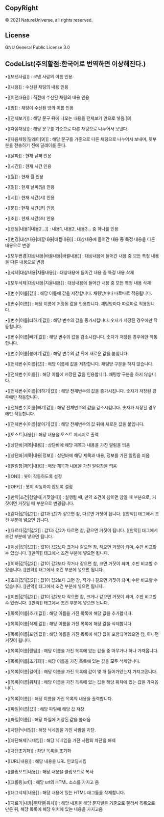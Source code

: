 CopyRight
-
© 2021 NatureUniverse, all rights reserved.

License
-
GNU General Public License 3.0

CodeList(주의할점:한국어로 번역하면 이상해진다.)
-
•[[보낸사람]] : 보낸 사람의 이름 인용.

•[[내용]] : 수신된 채팅의 내용 인용

•[[이전내용]] : 직전에 수신된 채팅의 내용 인용

•[[방]] : 채팅이 수신된 방의 이름 인용

•[[전체보기]] : 해당 문구 뒤에 나오는 내용을 전체보기 안으로 넣음.[8]

•[[다음채팅]] : 해당 문구를 기준으로 다른 채팅으로 나누어서 보낸다.

•[[다음채팅|딜레이[9]]] : 해당 문구를 기준으로 다른 채팅으로 나누어서 보내며, 뒷부분을 전송하기 전에 딜레이를 준다.

•[[날짜]] : 현재 날짜 인용

•[[시간]] : 현재 시간 인용

•[[월]] : 현재 월 인용

•[[일]] : 현재 날짜(일) 인용

•[[시]] : 현재 시간(시) 인용

•[[분]] : 현재 시간(분) 인용

•[[초]] : 현재 시간(초) 인용

•[[랜덤|내용1|내용2...]] : 내용1, 내용2, 내용3... 중 하나를 인용

•[[변경|대상내용|바꿀내용|바뀔내용]] : 대상내용에 들어간 내용 중 특정 내용을 다른 내용으로 변경

•[[모두변경|대상내용|바꿀내용|바뀔내용]] : 대상내용에 들어간 내용 중 모든 특정 내용을 다른 내용으로 변경

•[[삭제|대상내용|지울내용]] : 대상내용에 들어간 내용 중 특정 내용 삭제

•[[모두삭제|대상내용|지울내용]] : 대상내용에 들어간 내용 중 모든 특정 내용 삭제

•[[변수|이름|값]] : 해당 이름에 값을 저장합니다. 채팅방마다 따로따로 적용됩니다.

•[[변수|이름]] : 해당 이름에 저장된 값을 인용합니다. 채팅방마다 따로따로 적용됩니다.

•[[변수|이름|더하기|값]] : 해당 변수의 값을 증가시킵니다. 숫자가 저장된 경우에만 작동합니다.

•[[변수|이름|빼기|값]] : 해당 변수의 값을 감소시킵니다. 숫자가 저장된 경우에만 작동합니다.

•[[변수|이름|붙이기|값]] : 해당 변수의 값 뒤에 새로운 값을 붙입니다.

•[[전체변수|이름|값]] : 해당 이름에 값을 저장합니다. 채팅방 구분을 하지 않습니다.

•[[전체변수|이름]] : 해당 이름에 저장된 값을 인용합니다. 채팅방 구분을 하지 않습니다.

•[[전체변수|이름|더하기|값]] : 해당 전체변수의 값을 증가시킵니다. 숫자가 저장된 경우에만 작동합니다.

•[[전체변수|이름|빼기|값]] : 해당 전체변수의 값을 감소시킵니다. 숫자가 저장된 경우에만 작동합니다.

•[[전체변수|이름|붙이기|값]] : 해당 전체변수의 값 뒤에 새로운 값을 붙입니다.

•[[토스트|내용]] : 해당 내용을 토스트 메시지로 출력

•[[상단바|제목|내용]] : 상단바에 해당 제목과 내용을 가진 알림을 띄움

•[[상단바|제목|내용|정보]] : 상단바에 해당 제목과 내용, 정보를 가진 알림을 띄움

•[[알림창|제목|내용]] : 해당 제목과 내용을 가진 알림창을 띄움

•[[ON]] : 봇이 작동하도록 설정

•[[OFF]] : 봇이 작동하지 않도록 설정

•[[만약|조건|참일때|거짓일때]] : 실행될 때, 만약 조건이 참이면 참일 때 부분으로, 거짓이면 거짓일 때 부분으로 변경됩니다.

•[[같다|값1|값2]] : 값1과 값2가 같으면 참, 다르면 거짓이 됩니다. [[만약]] 태그에서 조건 부분에 넣으면 됩니다.

•[[다르다|값1|값2]] : 값1과 값2가 다르면 참, 같으면 거짓이 됩니다. [[만약]] 태그에서 조건 부분에 넣으면 됩니다.

•[[이상|값1|값2]] : 값1이 값2보다 크거나 같으면 참, 작으면 거짓이 되며, 수만 비교할 수 있습니다. [[만약]] 태그에서 조건 부분에 넣으면 됩니다.

•[[이하|값1|값2]] : 값1이 값2보다 작거나 같으면 참, 크면 거짓이 되며, 수만 비교할 수 있습니다. [[만약]] 태그에서 조건 부분에 넣으면 됩니다.

•[[초과|값1|값2]] : 값1이 값2보다 크면 참, 작거나 같으면 거짓이 되며, 수만 비교할 수 있습니다. [[만약]] 태그에서 조건 부분에 넣으면 됩니다.

•[[미만|값1|값2]] : 값1이 값2보다 작으면 참, 크거나 같으면 거짓이 되며, 수만 비교할 수 있습니다. [[만약]] 태그에서 조건 부분에 넣으면 됩니다.

•[[목록|이름|추가|값]] : 해당 이름을 가진 목록에 해당 값을 추가합니다.

•[[목록|이름|삭제|값]] : 해당 이름을 가진 목록에 해당 값을 삭제합니다.

•[[목록|이름|포함|값]] : 해당 이름을 가진 목록에 해당 값이 포함되어있으면 참, 아니면 거짓이 됩니다.

•[[목록|이름|랜덤]] : 해당 이름을 가진 목록에 있는 값들 중 아무거나 하나 가져옵니다.

•[[목록|이름|초기화]] : 해당 이름을 가진 목록에 있는 값을 모두 삭제합니다.

•[[목록|이름|길이]] : 해당 이름을 가진 목록에 값이 몇 개 들어가있는지 가지고옵니다.

•[[목록|이름|위치]] : 해당 이름을 가진 목록에 있는 값들 해당 위치에 있는 값을 가져옵니다.

•[[목록|이름]] : 해당 이름을 가진 목록의 내용을 출력합니다.

•[[파일|이름|값]] : 해당 파일에 해당 값 저장

•[[파일|이름]] : 해당 파일에 저장된 값을 불러옴

•[[차단|닉네임]] : 해당 닉네임을 가진 사람을 차단.

•[[차단해제|닉네임]] : 해당 닉네임을 가진 사람의 차단을 해제

•[[차단초기화]] : 차단 목록을 초기화

•[[URL|내용]] : 해당 내용을 URL 인코딩시킴

•[[클립보드|내용]] : 해당 내용을 클립보드로 복사

•[[크롤링|url]] : 해당 url의 HTML 소스를 가지고 옴

•[[태그삭제|내용]] : 해당 내용에 있는 HTML 태그들을 삭제합니다.

•[[자르기|내용|문자열|위치]] : 해당 내용을 해당 문자열을 기준으로 잘라서 목록으로 만든 뒤, 해당 목록에 해당 위치에 있는 내용을 가지고옴
